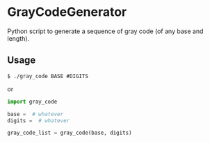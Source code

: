# GrayCodeGenerator
Python script to generate a sequence of gray code (of any base and length).

## Usage
`$ ./gray_code BASE #DIGITS`

or

```python
import gray_code

base =  # whatever
digits =  # whatever

gray_code_list = gray_code(base, digits)
```
